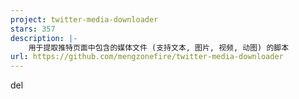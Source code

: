 ```yaml
---
project: twitter-media-downloader
stars: 357
description: |-
    用于提取推特页面中包含的媒体文件 (支持文本, 图片, 视频, 动图) 的脚本
url: https://github.com/mengzonefire/twitter-media-downloader
---
```


del
